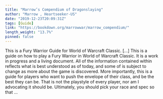 ```yaml
---
title: "Marrow’s Compendium of Dragonslaying"
author: "Marrow , Heartseeker-US"
date: "2019-12-23T20:09:31Z"
tags: [Guide]
link: "https://bookdown.org/marrowwar/marrow_compendium/"
length_weight: "13.7%"
pinned: false
---
```


This is a Fury Warrior Guide for World of Warcraft Classic. [...] This is a guide on how to play a Fury Warrior in World of Warcraft Classic. It is a work in progress and a living document. All of the information contained within reflects what is best understood as of today, and some of is subject to change as more about the game is discovered. More importantly, this is a guide for players who want to push the envelope of their class, and be the best they can be. That is not the playstyle of every player, nor am I advocating it should be. Ultimately, you should pick your race and spec so that  ...
